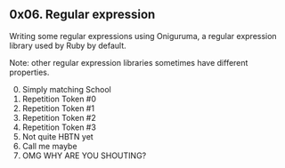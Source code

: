 ## 0x06. Regular expression

Writing some regular expressions using Oniguruma, a regular expression library used by Ruby by default. 

Note: other regular expression libraries sometimes have different properties.

0. Simply matching School
1. Repetition Token #0
2. Repetition Token #1
3. Repetition Token #2
4. Repetition Token #3
5. Not quite HBTN yet
6. Call me maybe
7. OMG WHY ARE YOU SHOUTING?
